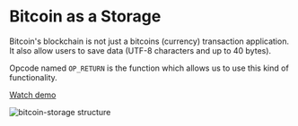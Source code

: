 # Bitcoin as a Storage

Bitcoin's blockchain is not just a bitcoins (currency) transaction application. It also allow users to save data (UTF-8 characters and up to 40 bytes).

Opcode named `OP_RETURN` is the function which allows us to use this kind of functionality.

[Watch demo](https://www.youtube.com/watch?v=OB7BQT5keQc&feature=youtu.be)

![bitcoin-storage structure](https://d3vv6lp55qjaqc.cloudfront.net/items/3L182A3h2H1p3h1G3T1a/bitcoin-storage%20banner.png?X-CloudApp-Visitor-Id=2785463&v=f4485db8)
